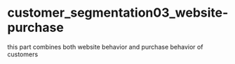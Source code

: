 # customer_segmentation03_website-purchase
this part combines both website behavior and purchase behavior of customers

